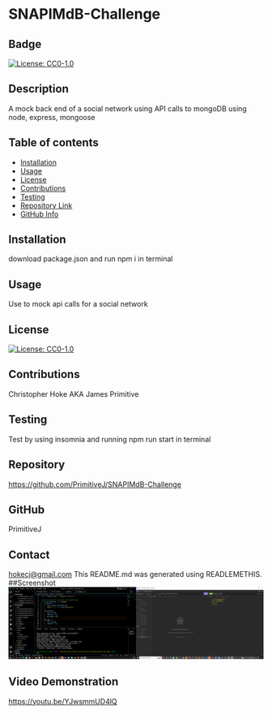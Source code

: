 # SNAPIMdB-Challenge
  ## Badge
  [![License: CC0-1.0](https://licensebuttons.net/l/zero/1.0/80x15.png)](http://creativecommons.org/publicdomain/zero/1.0/)
  ## Description 
  A mock back end of a social network using API calls to mongoDB using node, express, mongoose
  ## Table of contents
  - [Installation](#Installation)
  - [Usage](#Usage)
  - [License](#License)
  - [Contributions](#Contributions)
  - [Testing](#Testing)
  - [Repository Link](#Repository)
  - [GitHub Info](#GitHub) 
  ## Installation
  download package.json and run npm i in terminal
  ## Usage
  Use to mock api calls for a social network
  ## License
  [![License: CC0-1.0](https://licensebuttons.net/l/zero/1.0/80x15.png)](http://creativecommons.org/publicdomain/zero/1.0/)
  ## Contributions
  Christopher Hoke AKA James Primitive
  ## Testing
  Test by using insomnia and running npm run start in terminal
  ## Repository
  https://github.com/PrimitiveJ/SNAPIMdB-Challenge
  ## GitHub
  PrimitiveJ
  ## Contact
  hokecj@gmail.com
  This README.md was generated using READLEMETHIS.
##Screenshot
![screenshot](screenshot-of-app.png)
## Video Demonstration
https://youtu.be/YJwsmmUD4lQ